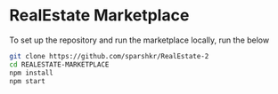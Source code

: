 # RealEstate Marketplace

To set up the repository and run the marketplace locally, run the below

```bash
git clone https://github.com/sparshkr/RealEstate-2
cd REALESTATE-MARKETPLACE
npm install
npm start
```
